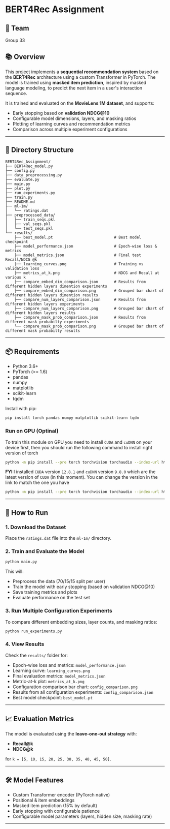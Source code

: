# BERT4Rec Assignment

## 👥 Team

Group 33  

## 📚 Overview

This project implements a **sequential recommendation system** based on the **BERT4Rec** architecture using a custom Transformer in PyTorch. The model is trained using **masked item prediction**, inspired by masked language modeling, to predict the next item in a user's interaction sequence.

It is trained and evaluated on the **MovieLens 1M dataset**, and supports:

- Early stopping based on **validation NDCG@10**
- Configurable model dimensions, layers, and masking ratios
- Plotting of learning curves and recommendation metrics
- Comparison across multiple experiment configurations

---

## 📁 Directory Structure

```plaintext
BERT4Rec_Assignment/
├── BERT4Rec_model.py
├── config.py
├── data_preprocessing.py
├── evaluate.py
├── main.py
├── plot.py
├── run_experiments.py
├── train.py
├── README.md
├── ml-1m/
│   └── ratings.dat
├── preprocessed_data/
│   ├── train_seqs.pkl
│   ├── val_seqs.pkl
│   └── test_seqs.pkl
└── results/
    ├── best_model.pt                           # Best model checkpoint
    ├── model_performance.json                  # Epoch-wise loss & metrics
    ├── model_metrics.json                      # Final test Recall/NDCG @k
    ├── learning_curves.png                     # Training vs validation loss
    ├── metrics_at_k.png                        # NDCG and Recall at various k
    ├── compare_embed_dim_comparison.json       # Results from different hidden layers dimention experiments
    ├── compare_embed_dim_comparison.png        # Grouped bar chart of different hidden layers dimention results
    ├── compare_num_layers_comparison.json      # Results from different hidden layers experiments
    ├── compare_num_layers_comparison.png       # Grouped bar chart of different hidden layers results
    ├── compare_mask_prob_comparison.json       # Results from different mask probabilty experiments
    └── compare_mask_prob_comparison.png        # Grouped bar chart of different mask probabilty results
```

---

## 📦 Requirements

- Python 3.6+
- PyTorch (>= 1.6)
- pandas
- numpy
- matplotlib
- scikit-learn
- tqdm

Install with pip:

```bash
pip install torch pandas numpy matplotlib scikit-learn tqdm
```

### Run on GPU (Optinal)

To train this module on GPU you need to install `CUDA` and `cuDNN` on your device first, then you should run the following command to install right version of torch

```bash
python -m pip install --pre torch torchvision torchaudio --index-url https://download.pytorch.org/whl/nightly/cu128
```

**FYI** I installed `CUDA` version `12.8.1` and `cuDNN` version `9.8.0` which are the latest version of `CUDA` (in this moment).
You can change the version in the link to match the one you have

```bash
python -m pip install --pre torch torchvision torchaudio --index-url https://download.pytorch.org/whl/nightly/cu{version_number}
```

---

## 🚀 How to Run

### 1. Download the Dataset

Place the `ratings.dat` file into the `ml-1m/` directory.

### 2. Train and Evaluate the Model

```bash
python main.py
```

This will:

- Preprocess the data (70/15/15 split per user)
- Train the model with early stopping (based on validation NDCG@10)
- Save training metrics and plots
- Evaluate performance on the test set

### 3. Run Multiple Configuration Experiments

To compare different embedding sizes, layer counts, and masking ratios:

```bash
python run_experiments.py
```

### 4. View Results

Check the `results/` folder for:

- Epoch-wise loss and metrics: `model_performance.json`
- Learning curve: `learning_curves.png`
- Final evaluation metrics: `model_metrics.json`
- Metric-at-k plot: `metrics_at_k.png`
- Configuration comparison bar chart: `config_comparison.png`
- Results from all configuration experiments: `config_comparison.json`
- Best model checkpoint: `best_model.pt`

---

## 📈 Evaluation Metrics

The model is evaluated using the **leave-one-out strategy** with:

- **Recall@k**
- **NDCG@k**

for `k = [5, 10, 15, 20, 25, 30, 35, 40, 45, 50]`.

---

## 🛠 Model Features

- Custom Transformer encoder (PyTorch native)
- Positional & item embeddings
- Masked item prediction (15% by default)
- Early stopping with configurable patience
- Configurable model parameters (layers, hidden size, masking rate)

---
